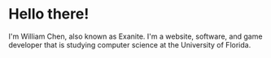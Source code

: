 # Hello there!

I'm William Chen, also known as Exanite. I'm a website, software, and game developer that is studying computer science at the University of Florida.
